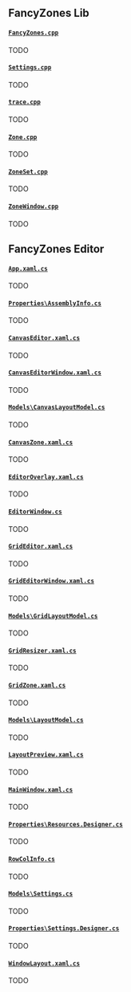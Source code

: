 ## FancyZones Lib

#### [`FancyZones.cpp`](/src/modules/fancyzones/lib/FancyZones.cpp)
TODO

#### [`Settings.cpp`](/src/modules/fancyzones/lib/Settings.cpp)
TODO

#### [`trace.cpp`](/src/modules/fancyzones/lib/trace.cpp)
TODO

#### [`Zone.cpp`](/src/modules/fancyzones/lib/Zone.cpp)
TODO

#### [`ZoneSet.cpp`](/src/modules/fancyzones/lib/ZoneSet.cpp)
TODO

#### [`ZoneWindow.cpp`](/src/modules/fancyzones/lib/ZoneWindow.cpp)
TODO

## FancyZones Editor

#### [`App.xaml.cs`](/src/modules/fancyzones/editor/App.xaml.cs)
TODO

#### [`Properties\AssemblyInfo.cs`](/src/modules/fancyzones/editor/Properties\AssemblyInfo.cs)
TODO

#### [`CanvasEditor.xaml.cs`](/src/modules/fancyzones/editor/CanvasEditor.xaml.cs)
TODO

#### [`CanvasEditorWindow.xaml.cs`](/src/modules/fancyzones/editor/CanvasEditorWindow.xaml.cs)
TODO

#### [`Models\CanvasLayoutModel.cs`](/src/modules/fancyzones/editor/Models\CanvasLayoutModel.cs)
TODO

#### [`CanvasZone.xaml.cs`](/src/modules/fancyzones/editor/CanvasZone.xaml.cs)
TODO

#### [`EditorOverlay.xaml.cs`](/src/modules/fancyzones/editor/EditorOverlay.xaml.cs)
TODO

#### [`EditorWindow.cs`](/src/modules/fancyzones/editor/EditorWindow.cs)
TODO

#### [`GridEditor.xaml.cs`](/src/modules/fancyzones/editor/GridEditor.xaml.cs)
TODO

#### [`GridEditorWindow.xaml.cs`](/src/modules/fancyzones/editor/GridEditorWindow.xaml.cs)
TODO

#### [`Models\GridLayoutModel.cs`](/src/modules/fancyzones/editor/Models\GridLayoutModel.cs)
TODO

#### [`GridResizer.xaml.cs`](/src/modules/fancyzones/editor/GridResizer.xaml.cs)
TODO

#### [`GridZone.xaml.cs`](/src/modules/fancyzones/editor/GridZone.xaml.cs)
TODO

#### [`Models\LayoutModel.cs`](/src/modules/fancyzones/editor/Models/LayoutModel.cs)
TODO

#### [`LayoutPreview.xaml.cs`](/src/modules/fancyzones/editor/LayoutPreview.xaml.cs)
TODO

#### [`MainWindow.xaml.cs`](/src/modules/fancyzones/editor/MainWindow.xaml.cs)
TODO

#### [`Properties\Resources.Designer.cs`](/src/modules/fancyzones/editor/Properties/Resources.Designer.cs)
TODO

#### [`RowColInfo.cs`](/src/modules/fancyzones/editor/RowColInfo.cs)
TODO

#### [`Models\Settings.cs`](/src/modules/fancyzones/editor/Models/Settings.cs)
TODO

#### [`Properties\Settings.Designer.cs`](/src/modules/fancyzones/editor/Properties/Settings.Designer.cs)
TODO

#### [`WindowLayout.xaml.cs`](/src/modules/fancyzones/editor/WindowLayout.xaml.cs)
TODO

